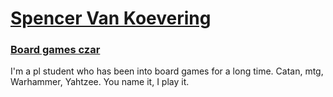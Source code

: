 # [Spencer Van Koevering](https://spencerkoevering.github.io/)

### [Board games czar](../projects/board_games)

I'm a pl student who has been into board games for a long time. Catan, mtg, Warhammer, Yahtzee. You name it, I play it.
